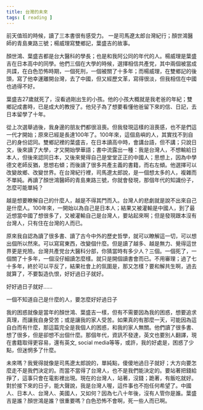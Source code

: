 ```yaml
---
title: 台灣的未來 
tags: [ reading ]
---
```

前天值班的時候，讀了三本書很有感受力。
一是司馬遼太郎台灣紀行；顏世鴻醫師的青島東路三號；楊威理寫雙鄉記，葉盛吉的故事。

顏世鴻、葉盛吉都是台大醫科的學長；也是和我阿公同的年代的人。楊威理是葉盛吉在日本高中的同學。他們三個在大學的時候，選擇相信共產党，其中兩個被當成共諜，在白色恐怖時期，一個死刑，一個被關了十多年；而楊威理，在雙鄉記的後頭，寫了他幸運離開台灣，去了中國，但又經歷文革，寫得很淡，但我相信在中國也過得不好。

葉盛吉27歲就死了，沒看過剛出生的小孩。他的小孩大概就是我老爸的年紀；雙鄉記成書時，已是成大的教授了。他兒子為了想要看懂他爸留下來的信、日記，去日本留學了十年。

<!--more-->

從上次選舉過後，我身邊的朋友們都很沮喪。但我發現這樣的沮喪感，也不是們這一代才開始；原來已經是長達100年了。100年來，這個島嶼的人，其實找不到自己的身份認同。雙鄉記裡的葉盛吉，在日本讀高中時，會講台語，但不講；只說日文，後來讀了大學，才又開始學華語；書中流露出一種：我是台灣人，不想輸給日本人，但後來認同日本，又後來覺得自己是堂堂正正的中國人；思想上，因為中學德文老師反猶，思想右傾；而後讀了很多共產主義的書籍，而右左傾。他選擇可以改變故鄉、改變世界。在台灣紀行裡，司馬遼太郎說，是一個想太多的人，複雜而不單純。再讀了顏世鴻醫師的青島東路三號，你就會發現，那個年代的知識份子，怎麼可能單純？

越是想要瞭解自己的什麼人，越是不得其門而入。台灣人的悲劇就是說不出來自己是什麼人。100年來，一開始以為自己是日本人；結果又被灌輸是中國人，到了最近想當中國了想很多了，又被灌輸自己是台灣人，要站起來啊；但是發現跟本沒有台灣人，只有住在台灣的人而已。

原來我自認為讀了很多書、讀了古今中外的歷史哲學，就可以瞭解這一切，可以想出個所以然來。可以寫寫東西，改變個什麼。但是讀了越多、越是無力、覺得這世界更是兇險。台灣共產党台大醫科分部，你猜當時有多少人？三個。一個死了，一個關了十多年，一個沒仔細讀怎麼樣。就只是開個讀書會而已。不用審理；過了七十多年，終於可以平反了，結果社會上的氛圍是，那又怎樣？要和解共生啊，過去就算了，不要製造仇恨，好好過日子就好。

好好過日子就好……

一個不知道自己是什麼的人，要怎麼好好過日子

我的困惑就像是當年的顏世鴻、葉盛吉一樣，但有不需要因為我的困惑，想要追求真理，而讓我自身受苦；或是讓我的家人受苦。如果真的有那麼一天，可能因為這自白而有什麼，那這篇完全是我個人的困惑，和我的家人無關。他們讀了很多書、想了很多，但是卻想不出個什麼。那個年代，資訊不發達，英文也要別人翻譯，現在書籍取得更容易，還有英文, social media等等，或許，我的好處是，困惑了少點，但迷惘多了什麼。


未來嗎？我覺得就像是司馬遼太郎說的，單純點，傻傻地過日子就好；大方向要怎麼走不是我們決定的。而當不當得了台灣人，也不是我們能決定的。要站著把錢給掙了，這事只會在電影裡出現。現在的台灣人，站著，沒錢；跪著，有飯吃就好。對於接下來的日子，能大聲說，我是台灣人喔，這件事也不抱任何希望了。中國人、日本人、台灣人、美國人，又如何？因為七八十年後，沒有人管你是誰。葉盛吉是誰？顏世鴻是誰？很重要嗎？白色恐怖不會啊，死一些人而已啊。

 

